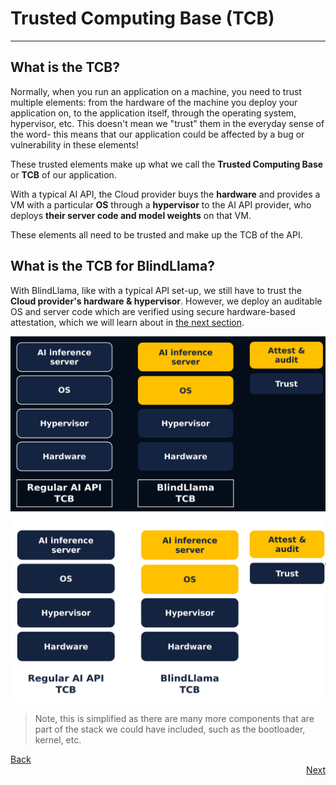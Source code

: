 # Trusted Computing Base (TCB)
________________________________________________________

## What is the TCB?

Normally, when you run an application on a machine, you need to trust multiple elements: from the hardware of the machine you deploy your application on, to the application itself, through the operating system, hypervisor, etc. This doesn't mean we "trust" them in the everyday sense of the word- this means that our application could be affected by a bug or vulnerability in these elements! 

These trusted elements make up what we call the **Trusted Computing Base** or **TCB** of our application.

With a typical AI API, the Cloud provider buys the **hardware** and provides a VM with a particular **OS** through a **hypervisor** to the AI API provider, who deploys **their server code and model weights** on that VM.

These elements all need to be trusted and make up the TCB of the API.

## What is the TCB for BlindLlama?

With BlindLlama, like with a typical API set-up, we still have to trust the **Cloud provider's hardware & hypervisor**. However, we deploy an auditable OS and server code which are verified using secure hardware-based attestation, which we will learn about in [the next section](./TPMs.md).

![tcb-dark](../../assets/tcb-dark.png#only-dark)
![tcb-light](../../assets/tcb-light.png#only-light)

> Note, this is simplified as there are many more components that are part of the stack we could have included, such as the bootloader, kernel, etc.

<div style="text-align: left;">
  <a href="../hardened-environments" class="btn">Back</a>
</div>

<div style="text-align: right;">
  <a href="../TPMs" class="btn">Next</a>
</div>
